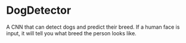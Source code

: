 # DogDetector
A CNN that can detect dogs and predict their breed. If a human face is input, it will tell you what breed the person looks like.
